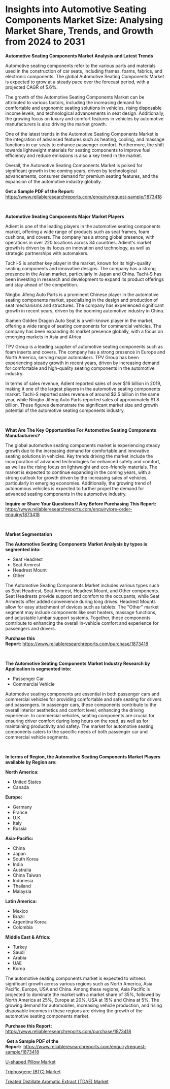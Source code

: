 <p><h1>Insights into Automotive Seating Components Market Size: Analysing Market Share, Trends, and Growth from 2024 to 2031</h1></p><p><strong>Automotive Seating Components Market Analysis and Latest Trends</strong></p>
<p><p>Automotive seating components refer to the various parts and materials used in the construction of car seats, including frames, foams, fabrics, and electronic components. The global Automotive Seating Components Market is expected to grow at a steady pace over the forecast period, with a projected CAGR of 5.6%.</p><p>The growth of the Automotive Seating Components Market can be attributed to various factors, including the increasing demand for comfortable and ergonomic seating solutions in vehicles, rising disposable income levels, and technological advancements in seat design. Additionally, the growing focus on luxury and comfort features in vehicles by automotive manufacturers is also driving the market growth.</p><p>One of the latest trends in the Automotive Seating Components Market is the integration of advanced features such as heating, cooling, and massage functions in car seats to enhance passenger comfort. Furthermore, the shift towards lightweight materials for seating components to improve fuel efficiency and reduce emissions is also a key trend in the market.</p><p>Overall, the Automotive Seating Components Market is poised for significant growth in the coming years, driven by technological advancements, consumer demand for premium seating features, and the expansion of the automotive industry globally.</p></p>
<p><strong>Get a Sample PDF of the Report:&nbsp;</strong> <a href="https://www.reliableresearchreports.com/enquiry/request-sample/1873418">https://www.reliableresearchreports.com/enquiry/request-sample/1873418</a></p>
<p>&nbsp;</p>
<p><strong>Automotive Seating Components Major Market Players</strong></p>
<p><p>Adient is one of the leading players in the automotive seating components market, offering a wide range of products such as seat frames, foam cushions, and covers. The company has a strong global presence, with operations in over 220 locations across 34 countries. Adient's market growth is driven by its focus on innovation and technology, as well as strategic partnerships with automakers.</p><p>Tachi-S is another key player in the market, known for its high-quality seating components and innovative designs. The company has a strong presence in the Asian market, particularly in Japan and China. Tachi-S has been investing in research and development to expand its product offerings and stay ahead of the competition.</p><p>Ningbo Jifeng Auto Parts is a prominent Chinese player in the automotive seating components market, specializing in the design and production of seat mechanisms and structures. The company has experienced significant growth in recent years, driven by the booming automotive industry in China.</p><p>Xiamen Golden Dragon Auto Seat is a well-known player in the market, offering a wide range of seating components for commercial vehicles. The company has been expanding its market presence globally, with a focus on emerging markets in Asia and Africa.</p><p>TPV Group is a leading supplier of automotive seating components such as foam inserts and covers. The company has a strong presence in Europe and North America, serving major automakers. TPV Group has been experiencing steady growth in recent years, driven by increasing demand for comfortable and high-quality seating components in the automotive industry.</p><p>In terms of sales revenue, Adient reported sales of over $16 billion in 2019, making it one of the largest players in the automotive seating components market. Tachi-S reported sales revenue of around $2.5 billion in the same year, while Ningbo Jifeng Auto Parts reported sales of approximately $1.8 billion. These figures demonstrate the significant market size and growth potential of the automotive seating components industry.</p></p>
<p>&nbsp;</p>
<p><strong>What Are The Key Opportunities For Automotive Seating Components Manufacturers?</strong></p>
<p><p>The global automotive seating components market is experiencing steady growth due to the increasing demand for comfortable and innovative seating solutions in vehicles. Key trends driving the market include the incorporation of advanced technologies for enhanced safety and comfort, as well as the rising focus on lightweight and eco-friendly materials. The market is expected to continue expanding in the coming years, with a strong outlook for growth driven by the increasing sales of vehicles, particularly in emerging economies. Additionally, the growing trend of autonomous vehicles is expected to further propel the demand for advanced seating components in the automotive industry.</p></p>
<p><strong>Inquire or Share Your Questions If Any Before Purchasing This Report:</strong> <a href="https://www.reliableresearchreports.com/enquiry/pre-order-enquiry/1873418">https://www.reliableresearchreports.com/enquiry/pre-order-enquiry/1873418</a></p>
<p>&nbsp;</p>
<p><strong>Market Segmentation</strong></p>
<p><strong>The Automotive Seating Components Market Analysis by types is segmented into:</strong></p>
<p><ul><li>Seat Headrest</li><li>Seat Armrest</li><li>Headrest Mount</li><li>Other</li></ul></p>
<p><p>The Automotive Seating Components Market includes various types such as Seat Headrest, Seat Armrest, Headrest Mount, and Other components. Seat Headrests provide support and comfort to the occupants, while Seat Armrests offer added convenience during long drives. Headrest Mounts allow for easy attachment of devices such as tablets. The "Other" market segment may include components like seat heaters, massage functions, and adjustable lumbar support systems. Together, these components contribute to enhancing the overall in-vehicle comfort and experience for passengers and drivers.</p></p>
<p><strong>Purchase this Report:&nbsp;</strong><a href="https://www.reliableresearchreports.com/purchase/1873418">https://www.reliableresearchreports.com/purchase/1873418</a></p>
<p>&nbsp;</p>
<p><strong>The Automotive Seating Components Market Industry Research by Application is segmented into:</strong></p>
<p><ul><li>Passenger Car</li><li>Commercial Vehicle</li></ul></p>
<p><p>Automotive seating components are essential in both passenger cars and commercial vehicles for providing comfortable and safe seating for drivers and passengers. In passenger cars, these components contribute to the overall interior aesthetics and comfort level, enhancing the driving experience. In commercial vehicles, seating components are crucial for ensuring driver comfort during long hours on the road, as well as for maintaining productivity and safety. The market for automotive seating components caters to the specific needs of both passenger car and commercial vehicle segments.</p></p>
<p>&nbsp;</p>
<p><strong>In terms of Region, the Automotive Seating Components Market Players available by Region are:</strong></p>
<p>
    <p> <strong> North America: </strong>
        <ul>
            <li>United States</li>
            <li>Canada</li>
        </ul>
        </p> 
    <p> <strong> Europe: </strong>
        <ul>
            <li>Germany</li>
            <li>France</li>
            <li>U.K.</li>
            <li>Italy</li>
            <li>Russia</li>
        </ul>
        </p> 
    <p> <strong> Asia-Pacific: </strong>
        <ul>
            <li>China</li>
            <li>Japan</li>
            <li>South Korea</li>
            <li>India</li>
            <li>Australia</li>
            <li>China Taiwan</li>
            <li>Indonesia</li>
            <li>Thailand</li>
            <li>Malaysia</li>
        </ul>
        </p> 
    <p> <strong> Latin America: </strong>
        <ul>
            <li>Mexico</li>
            <li>Brazil</li>
            <li>Argentina Korea</li>
            <li>Colombia</li>
        </ul>
        </p> 
    <p> <strong> Middle East & Africa: </strong>
        <ul>
            <li>Turkey</li>
            <li>Saudi</li>
            <li>Arabia</li>
            <li>UAE</li>
            <li>Korea</li>
        </ul>
    </p>
    </p>
<p><p>The automotive seating components market is expected to witness significant growth across various regions such as North America, Asia Pacific, Europe, USA and China. Among these regions, Asia Pacific is projected to dominate the market with a market share of 35%, followed by North America at 25%, Europe at 20%, USA at 15% and China at 5%. The growing demand for automobiles, increasing vehicle production, and rising disposable incomes in these regions are driving the growth of the automotive seating components market.</p></p>
<p><strong>Purchase this Report: </strong><a href="https://www.reliableresearchreports.com/purchase/1873418">https://www.reliableresearchreports.com/purchase/1873418</a></p>
<p>&nbsp;<strong>Get a Sample PDF of the Report:&nbsp;&nbsp;</strong><a href="https://www.reliableresearchreports.com/enquiry/request-sample/1873418">https://www.reliableresearchreports.com/enquiry/request-sample/1873418</a></p>
<p><strong></strong></p>
<p><p><a href="https://view.publitas.com/reportprime-1/u-shaped-pillow-market-size-share-trends-analysis-report-by-application-regional-outlook-competitive-strategies-and-segment-forecasts-2023-2030/">U-shaped Pillow Market</a></p><p><a href="https://view.publitas.com/reportprime-1/triphosgene-btc-market-insights-market-players-and-forecast-till-2030/">Triphosgene (BTC) Market</a></p><p><a href="https://view.publitas.com/reportprime-1/treated-distillate-aromatic-extract-tdae-market-challenges-opportunities-and-growth-drivers-and-major-market-players-forecasted-for-period-from-2023-2030/">Treated Distillate Aromatic Extract (TDAE) Market</a></p></p>